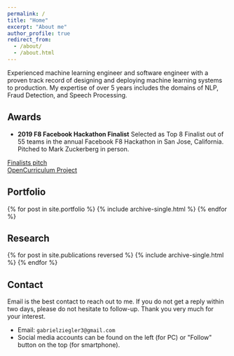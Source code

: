 ```yaml
---
permalink: /
title: "Home"
excerpt: "About me"
author_profile: true
redirect_from:
  - /about/
  - /about.html
---
```


Experienced machine learning engineer and software engineer with a proven track record of designing and deploying machine learning systems to production. My expertise of over 5 years includes the domains of NLP, Fraud Detection, and Speech Processing.

## Awards

* **2019 F8 Facebook Hackathon Finalist** Selected as Top 8 Finalist out of 55 teams in the annual Facebook F8 Hackathon in San Jose, California. Pitched to Mark Zuckerberg in person.

[Finalists pitch](https://www.facebook.com/watch/?v=432443067305810)
<br>
[OpenCurriculum Project](https://devpost.com/software/opencurriculum-by-wattba)

## Portfolio

{% for post in site.portfolio %}
  {% include archive-single.html %}
{% endfor %}

## Research

{% for post in site.publications reversed %}
  {% include archive-single.html %}
{% endfor %}

## Contact

Email is the best contact to reach out to me. If you do not get a reply within two days, please do not hesitate to follow-up. Thank you very much for your interest.

- Email: `gabrielziegler3@gmail.com`
- Social media accounts can be found on the left (for PC) or "Follow" button on the top (for smartphone).
